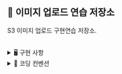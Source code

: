 ## 🌄 이미지 업로드 연습 저장소

S3 이미지 업로드 구현연습 저장소.

<br/>

<details>
<summary>🖥 구현 사항</summary>  <br/>

- S3에 간단한 이미지 업로드를 구현한다.
- 파일 용량은 최대 10MB로 제한한다.
  <br/><br/>

<br/>
</details>


<details>
<summary>📌 코딩 컨벤션</summary> <br/>

- 변수명은 문맥에 맞게 가장 보편적으로, 메서드명은 `무엇을 하는지를 명확히` 나타낸다.
- 필요에 따라 그림과 PPT, 학습내용을 첨부해 `알기 쉽게 작성`한다.
- 함수나 메소드의 들여쓰기를 가능하면 적게하도록 노력한다.
    - 한 메서드에는 가급적 `두 단계 이내`의 들여쓰기를 한다.
- 함수나 메소드는 한 번에 한 가지 일을 하고 가능하면 20줄이 넘지 않도록 구현한다.
- else 예약어를 지양한다.

</details>

